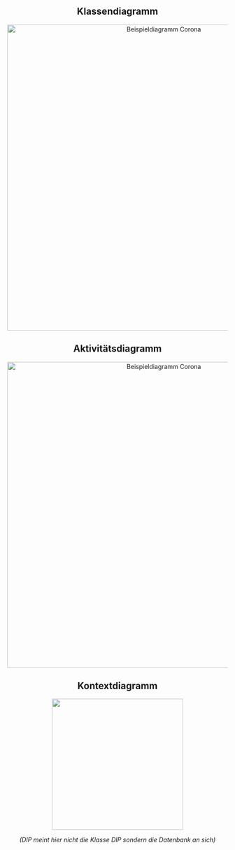 ## <div align="center">Klassendiagramm</div>
<div align="center"><img src="https://raw.githubusercontent.com/juliankeppler/sweproject/main/docs/Project.png" alt="Beispieldiagramm Corona" width="700"/></div>

## <div align="center">Aktivitätsdiagramm</div>
<div align="center"><img src="https://image.prntscr.com/image/pL-5Bn0LRma-1ouwQZCCxw.png" alt="Beispieldiagramm Corona" width="700"/></div>

## <div align="center">Kontextdiagramm</div>
<div align="center"><img src="https://user-images.githubusercontent.com/73856875/127011493-e29cbc58-a954-4216-930b-91575e9b2e13.png" width="300"/></div>

*<div align="center">(DIP meint hier nicht die Klasse DIP sondern die Datenbank an sich)</div>*
